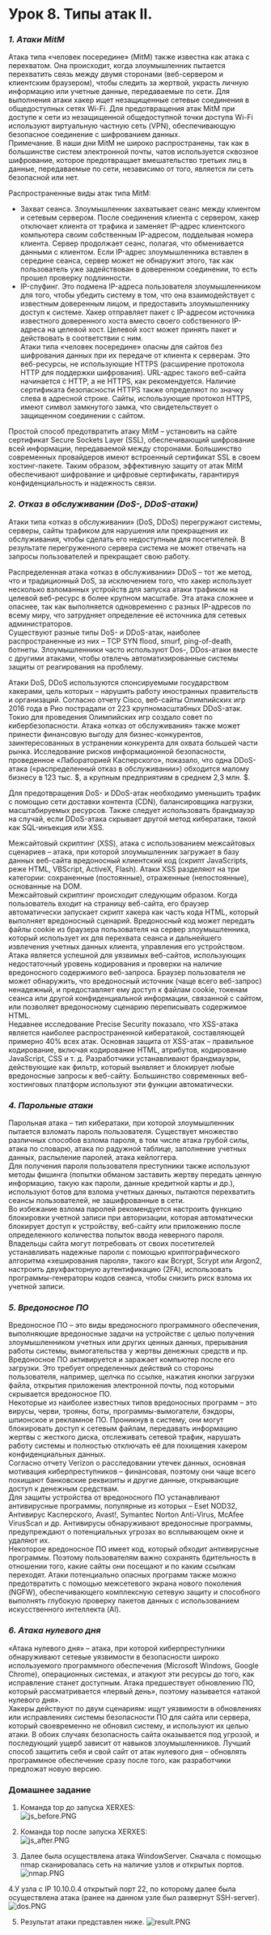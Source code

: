 # Урок 8. Типы атак II.

### ***1. Атаки MitM*** ###  
Атака типа «человек посередине» (MitM) также известна как атака с перехватом. Она происходит, когда злоумышленник пытается перехватить связь между двумя сторонами (веб-сервером и клиентским браузером), чтобы следить за жертвой, украсть личную информацию или учетные данные, передаваемые по сети. Для выполнения атаки хакер ищет незащищенные сетевые соединения в общедоступных сетях Wi-Fi. Для предотвращения атак MitM при доступе к сети из незащищенной общедоступной точки доступа Wi-Fi используют виртуальную частную сеть (VPN), обеспечивающую безопасное соединение с шифрованием данных.  
Примечание. В наши дни MitM не широко распространены, так как в большинстве систем электронной почты, чатов используется сквозное шифрование, которое предотвращает вмешательство третьих лиц в данные, передаваемые по сети, независимо от того, является ли сеть безопасной или нет.  
  
Распространенные виды атак типа MitM:  

- Захват сеанса. Злоумышленник захватывает сеанс между клиентом и сетевым сервером. После соединения клиента с сервером, хакер отключает клиента от трафика и заменяет IP-адрес клиентского компьютера своим собственным IP-адресом, подделывая номера клиента. Сервер продолжает сеанс, полагая, что обменивается данными с клиентом. Если IP-адрес злоумышленника вставлен в середине сеанса, сервер может не обнаружит этого, так как пользователь уже задействован в доверенном соединении, то есть прошел проверку подлинности.
- IP-спуфинг. Это подмена IP-адреса пользователя злоумышленником для того, чтобы убедить систему в том, что она взаимодействует с известным доверенным лицом, и предоставить злоумышленнику доступ к системе. Хакер отправляет пакет с IP-адресом источника известного доверенного хоста вместо своего собственного IP-адреса на целевой хост. Целевой хост может принять пакет и действовать в соответствии с ним.  
Атаки типа «человек посередине» опасны для сайтов без шифрования данных при их передаче от клиента к серверам. Это веб-ресурсы, не использующие HTTPS (расширение протокола HTTP для поддержки шифрования). URL-адрес такого веб-сайта начинается с HTTP, а не HTTPS, как рекомендуется. Наличие сертификата безопасности HTTPS также определяют по значку слева в адресной строке. Сайты, использующие протокол HTTPS, имеют символ замкнутого замка, что свидетельствует о защищенном соединении с сайтом.  

Простой способ предотвратить атаку MitM – установить на сайте сертификат Secure Sockets Layer (SSL), обеспечивающий шифрование всей информации, передаваемой между сторонами. Большинство современных провайдеров имеют встроенный сертификат SSL в своем хостинг-пакете. Таким образом, эффективную защиту от атак MitM обеспечивают шифрование и цифровые сертификаты, гарантируя конфиденциальность и надежность связи.
  
### ***2. Отказ в обслуживании (DoS-, DDoS-атаки)*** ###  
Атаки типа «отказ в обслуживании» (DoS, DDoS) перегружают системы, серверы, сайты трафиком для нарушения или прекращения их обслуживания, чтобы сделать его недоступным для посетителей. В результате перегруженного сервера система не может отвечать на запросы пользователей и прекращает свою работу.  

Распределенная атака «отказ в обслуживании» DDoS – тот же метод, что и традиционный DoS, за исключением того, что хакер использует несколько взломанных устройств для запуска атаки трафиком на целевой веб-ресурс в более крупном масштабе. Эта атака сложнее и опаснее, так как выполняется одновременно с разных IP-адресов по всему миру, что затрудняет определение её источника для сетевых администраторов.  
Существуют разные типы DoS- и DDoS-атак, наиболее распространенные из них – TCP SYN flood, smurf, ping-of-death, ботнеты. Злоумышленники часто используют Dos-, DDos-атаки вместе с другими атаками, чтобы отвлечь автоматизированные системы защиты от реагирования на проблему.  
  
Атаки DoS, DDoS используются спонсируемыми государством хакерами, цель которых – нарушить работу иностранных правительств и организаций. Согласно отчету Cisco, веб-сайты Олимпийских игр 2016 года в Рио пострадали от 223 крупномасштабных DDoS-атак. Токио для проведения Олимпийских игр создало совет по кибербезопасности. Атака «отказ от обслуживания» также может принести финансовую выгоду для бизнес-конкурентов, заинтересованных в устранении конкурента для охвата большей части рынка. Исследование рисков информационной безопасности, проведенное «Лабораторией Касперского», показало, что одна DDoS-атака («распределенный отказ в обслуживании») обходится малому бизнесу в 123 тыс. $, а крупным предприятиям в среднем 2,3 млн. $.  

Для предотвращения DoS- и DDoS-атак необходимо уменьшить трафик с помощью сети доставки контента (CDN), балансировщика нагрузки, масштабируемых ресурсов. Также следует использовать брандмауэр на случай, если DDoS-атака скрывает другой метод кибератаки, такой как SQL-инъекция или XSS.  


Межсайтовый скриптинг (XSS), атака с использованием межсайтовых сценариев – атака, при которой злоумышленник загружает в базу данных веб-сайта вредоносный клиентский код (скрипт JavaScripts, реже HTML, VBScript, ActiveX, Flash). Атаки XSS разделяют на три категории: сохраненные (постоянные), отраженные (непостоянные), основанные на DOM.  
Межсайтовый скриптинг происходит следующим образом. Когда пользователь входит на страницу веб-сайта, его браузер автоматически запускает скрипт хакера как часть кода HTML, который выполняет вредоносный сценарий. Вредоносный код может передать файлы cookie из браузера пользователя на сервер злоумышленника, который использует их для перехвата сеанса и дальнейшего извлечения учетных данных клиента, управления его устройством.  
Атака является успешной для уязвимых веб-сайтов, использующих недостаточный уровень кодирования и проверки на наличие вредоносного содержимого веб-запроса. Браузер пользователя не может обнаружить, что вредоносный источник (чаще всего веб-запрос) ненадежный, и предоставляет ему доступ к файлам cookie, токенам сеанса или другой конфиденциальной информации, связанной с сайтом, или позволяет вредоносному сценарию переписывать содержимое HTML.  
Недавнее исследование Precise Security показало, что XSS-атака является наиболее распространенной кибератакой, составляющей примерно 40% всех атак. Основная защита от XSS-атак – правильное кодирование, включая кодирование HTML, атрибутов, кодирование JavaScript, CSS и т. д. Разработчики устанавливают брандмауэры, действующие как фильтр, который выявляет и блокирует любые вредоносные запросы к веб-сайту. Большинство современных веб-хостинговых платформ используют эти функции автоматически.  

### ***4. Парольные атаки*** ###  
Парольная атака – тип кибератаки, при которой злоумышленник пытается взломать пароль пользователя. Существует множество различных способов взлома пароля, в том числе атака грубой силы, атака по словарю, атака по радужной таблице, заполнение учетных данных, распыление паролей, атака кейлоггера.  
Для получения пароля пользователя преступники также используют методы фишинга (попытки обманом заставить жертву передать ценную информацию, такую как пароли, данные кредитной карты и др.), используют ботов для взлома учетных данных, пытаются перехватить сеансы пользователей, не зашифрованные в сети.  
Во избежание взлома паролей рекомендуется настроить функцию блокировки учетной записи при авторизации, которая автоматически блокирует доступ к устройству, веб-сайту или приложению после определенного количества попыток ввода неверного пароля. Владельцы сайта могут потребовать от своих посетителей устанавливать надежные пароли с помощью криптографического алгоритма «хеширования пароля», такого как Bcrypt, Scrypt или Argon2, настроить двухфакторную аутентификацию (2FA), использовать программы-генераторы кодов сеанса, чтобы снизить риск взлома их учетной записи.

### ***5. Вредоносное ПО*** ###   

Вредоносное ПО – это виды вредоносного программного обеспечения, выполняющие вредоносные задачи на устройстве с целью получения злоумышленником учетных или других ценных данных, прерывания работы системы, вымогательства у жертвы денежных средств и пр.  
Вредоносное ПО активируется и заражает компьютер после его загрузки. Это требует определенных действий со стороны пользователя, например, щелчка по ссылке, нажатия кнопки загрузки файла, открытия приложения электронной почты, под которыми скрывается вредоносное ПО.  
Некоторые из наиболее известных типов вредоносных программ – это вирусы, черви, трояны, боты, программы-вымогатели, бэкдоры, шпионское и рекламное ПО. Проникнув в систему, они могут блокировать доступ к сетевым файлам, передавать информацию жертвы с жесткого диска, отслеживать сетевой трафик, нарушать работу системы и полностью отключать её для похищения хакером конфиденциальных данных.  
Согласно отчету Verizon о расследовании утечек данных, основная мотивация киберпреступников – финансовая, поэтому они чаще всего похищают банковские реквизиты и другие данные, открывающие доступ к денежным средствам.  
Для защиты устройства от вредоносного ПО устанавливают антивирусные программы, популярные из которых – Eset NOD32, Антивирус Касперского, Avast!, Symantec Norton Anti-Virus, McAfee VirusScan и др. Антивирусы обнаруживают вредоносные программы, предупреждают о потенциальных угрозах во всплывающем окне и удаляют их.  
Некоторое вредоносное ПО имеет код, который обходит антивирусные программы. Поэтому пользователям важно сохранять бдительность в отношении того, какие сайты они посещают и по каким ссылкам переходят. Атаки потенциально опасных программ также можно предотвратить с помощью межсетевого экрана нового поколения (NGFW), обеспечивающего комплексную сетевую защиту и способного выполнять глубокую проверку пакетов данных с использованием искусственного интеллекта (AI).

### ***6. Атака нулевого дня*** ###   
«Атака нулевого дня» – атака, при которой киберпреступники обнаруживают сетевые уязвимости в безопасности широко используемого программного обеспечения (Microsoft Windows, Google Chrome), операционных системах, и атакуют эти ресурсы до того, как исправление станет доступным. Атака предшествует обновлению ПО, который рассматривается «первый день», поэтому называется «атакой нулевого дня».  
Хакеры действуют по двум сценариям: ищут уязвимости в обновлениях или исправлениях системы безопасности ПО для сайта или сервера, который своевременно не обновил систему, и используют их целью атаки. В обоих случаях безопасность сайта оказывается под угрозой, и последующий ущерб зависит от навыков злоумышленников. Лучший способ защитить себя и свой сайт от атак нулевого дня – обновлять программное обеспечение сразу после того, как разработчики предложат новую версию.

### **Домашнее задание** ###   
1. Команда top до запуска XERXES:  
![js_before.PNG](images/js_before.PNG)  
  
2. Команда top после запуска XERXES:  
![js_after.PNG](images/js_after.PNG) 
  
3. Далее была осуществлена атака WindowServer. Сначала с помощью nmap сканировалась сеть на наличие узлов и открытых портов.  
![nmap.PNG](images/nmap.PNG)
  
4.У узла с IP 10.10.0.4 открытый порт 22, по которому далее была осуществлена атака (ранее на данном узле был развернут SSH-server).
![dos.PNG](images/dos.PNG)  

5. Результат атаки представлен ниже.
![result.PNG](images/result.PNG)  


